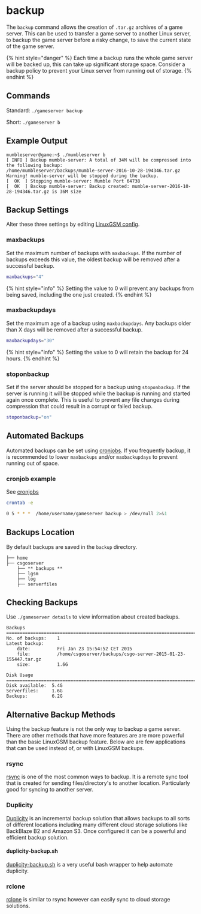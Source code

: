 # backup

The `backup` command allows the creation of `.tar.gz` archives of a game server. This can be used to transfer a game server to another Linux server, to backup the game server before a risky change, to save the current state of the game server.

{% hint style="danger" %}
Each time a backup runs the whole game server will be backed up, this can take up significant storage space. Consider a backup policy to prevent your Linux server from running out of storage.
{% endhint %}

## Commands

Standard: `./gameserver backup`

Short: `./gameserver b`

## Example Output

```text
mumbleserver@game:~$ ./mumbleserver b
[ INFO ] Backup mumble-server: A total of 34M will be compressed into the following backup:
/home/mumbleserver/backups/mumble-server-2016-10-28-194346.tar.gz
Warning! mumble-server will be stopped during the backup.
[  OK  ] Stopping mumble-server: Mumble Port 64738
[  OK  ] Backup mumble-server: Backup created: mumble-server-2016-10-28-194346.tar.gz is 36M size
```

## Backup Settings

Alter these three settings by editing [LinuxGSM config](../configuration/linuxgsm-config.md).

### maxbackups

Set the maximum number of backups with `maxbackups`. If the number of backups exceeds this value, the oldest backup will be removed after a successful backup.

```bash
maxbackups="4"
```

{% hint style="info" %}
Setting the value to 0 will prevent any backups from being saved, including the one just created.
{% endhint %}

### maxbackupdays

Set the maximum age of a backup using `maxbackupdays`. Any backups older than X days will be removed after a successful backup.

```bash
maxbackupdays="30"
```

{% hint style="info" %}
Setting the value to 0 will retain the backup for 24 hours.
{% endhint %}

### stoponbackup

Set if the server should be stopped for a backup using `stoponbackup`. If the server is running it will be stopped while the backup is running and started again once complete. This is useful to prevent any file changes during compression that could result in a corrupt or failed backup.

```bash
stoponbackup="on"
```

## Automated Backups

Automated backups can be set using [cronjobs](https://github.com/GameServerManagers/LinuxGSM-Docs/tree/88afc2c547969df2885aa9e148762ad5091478d2/configuration/cronjobs.md). If you frequently backup, it is recommended to lower `maxbackups` and/or `maxbackupdays` to prevent running out of space.

### cronjob example

See [cronjobs](https://github.com/GameServerManagers/LinuxGSM-Docs/tree/88afc2c547969df2885aa9e148762ad5091478d2/configuration/cronjobs.md)

```bash
crontab -e
```

```bash
0 5 * * *  /home/username/gameserver backup > /dev/null 2>&1
```

## Backups Location

By default backups are saved in the `backup` directory.

```text
├── home
├── csgoserver
    ├── ** backups **       
    ├── lgsm
    ├── log       
    ├── serverfiles
```

## Checking Backups

Use `./gameserver details` to view information about created backups.

```text
Backups
===============================================================================
No. of backups:    1
Latest backup:
    date:          Fri Jan 23 15:54:52 CET 2015
    file:          /home/csgoserver/backups/csgo-server-2015-01-23-155447.tar.gz
    size:          1.6G

Disk Usage
===============================================================================
Disk available:  5.4G
Serverfiles:     1.6G
Backups:         6.2G
```

## Alternative Backup Methods

Using the backup feature is not the only way to backup a game server. There are other methods that have more features are are more powerful than the basic LinuxGSM backup feature. Below are are few applications that can be used instead of, or with LinuxGSM backups.

### rsync

[rsync](https://www.linode.com/docs/tools-reference/tools/introduction-to-rsync) is one of the most common ways to backup. It is a remote sync tool that is created for sending files/directory's to another location. Particularly good for syncing to another server.

### Duplicity

[Duplicity](http://duplicity.nongnu.org) is an incremental backup solution that allows backups to all sorts of different locations including many different cloud storage solutions like BackBlaze B2 and Amazon S3. Once configured it can be a powerful and efficient backup solution.

#### duplicity-backup.sh

[duplicity-backup.sh](https://github.com/zertrin/duplicity-backup.sh) is a very useful bash wrapper to help automate duplicity.

### rclone

[rclone](http://rclone.org) is similar to rsync however can easily sync to cloud storage solutions.


